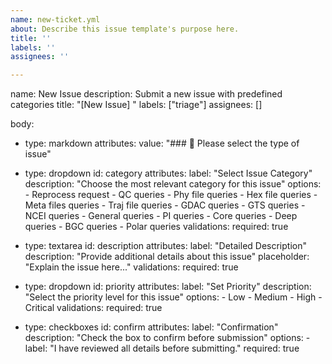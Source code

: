 ```yaml
---
name: new-ticket.yml
about: Describe this issue template's purpose here.
title: ''
labels: ''
assignees: ''

---
```


name: New Issue
description: Submit a new issue with predefined categories
title: "[New Issue] <Add Title Here>"
labels: ["triage"]
assignees: []

body:
  - type: markdown
    attributes:
      value: "### 📝 Please select the type of issue"

  - type: dropdown
    id: category
    attributes:
      label: "Select Issue Category"
      description: "Choose the most relevant category for this issue"
      options:
        - Reprocess request
        - QC queries
        - Phy file queries
        - Hex file queries
        - Meta files queries
        - Traj file queries
        - GDAC queries
        - GTS queries
        - NCEI queries
        - General queries
        - PI queries
        - Core queries
        - Deep queries
        - BGC queries
        - Polar queries
    validations:
      required: true

  - type: textarea
    id: description
    attributes:
      label: "Detailed Description"
      description: "Provide additional details about this issue"
      placeholder: "Explain the issue here..."
    validations:
      required: true

  - type: dropdown
    id: priority
    attributes:
      label: "Set Priority"
      description: "Select the priority level for this issue"
      options:
        - Low
        - Medium
        - High
        - Critical
    validations:
      required: true

  - type: checkboxes
    id: confirm
    attributes:
      label: "Confirmation"
      description: "Check the box to confirm before submission"
      options:
        - label: "I have reviewed all details before submitting."
          required: true
